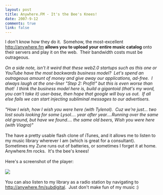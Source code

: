 ```yaml
--- 
layout: post
title: Anywhere.FM - It's the Bee's Knees!
date: 2007-9-12
comments: true
link: false
---
```

I don't know how they do it.&nbsp; Somehow, the most-excellent <a href="http://anywhere.fm">http://anywhere.fm</a> <b>allows you to upload your entire music catalog </b>onto their servers and play it on the web.&nbsp; Their bandwidth costs must be outrageous.<br><br><i>On a side note, isn't it weird that these web2.0 startups such as this one or YouTube have the most backwards business model?&nbsp; Let's spend an outrageous amount of money and give away our applications, ad-free.&nbsp; I always laugh at the one-liner "Step 2: Profit!" but this is even worse than that!&nbsp; I think the business model here is, build a gigantoid (that's my word, you can't take it) user-base, then hope that google will buy us out.&nbsp; If all else fails we can start injecting subliminal messages to our advertisers.&nbsp; <br><br>"How I wish, how I wish you were here (with Tylenol).&nbsp; Cuz we're just... two lost souls looking for some Lysol.... year after year....Running over the same old ground, but have we found.... the same old beers, Wish you were here (with Viagra)"</i><br><br>The have a pretty usable flash clone of iTunes, and it allows me to listen to my music library wherever I am (which is great for a consultant).&nbsp; Sometimes my Zune runs out of batteries, or sometimes I forget it at home.&nbsp; Anywhere.fm rocks.&nbsp; It's the bee's knees!<br><br>Here's a screenshot of the player:<br><br><img src="http://www.flux88.com/uploads/anywhere-fm.png"><br><br>You can also listen to my library as a radio station by navigating to <a href="http://anywhere.fm/subdigital">http://anywhere.fm/subdigital</a>.&nbsp; Just don't make fun of my music :)<br><p></p>
